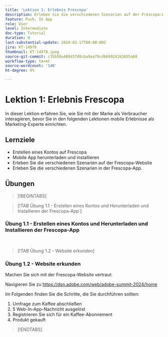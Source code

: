 ```yaml
---
title: 'Lektion 1: Erlebnis Frescopa'
description: Erleben Sie die verschiedenen Szenarien auf der Frescopa-Website.
feature: Push, In App
role: User
level: Intermediate
doc-type: Tutorial
duration: 0
last-substantial-update: 2024-02-17T00:00:00Z
jira: KT-14978
thumbnail: KT-14978.jpeg
source-git-commit: c35b58a488d37d0cba9aa79cdb04924162655a68
workflow-type: tm+mt
source-wordcount: '140'
ht-degree: 0%

---
```



# Lektion 1: Erlebnis Frescopa

In dieser Lektion erfahren Sie, wie Sie mit der Marke als Verbraucher interagieren, bevor Sie in den folgenden Lektionen mobile Erlebnisse als Marketing-Experte einrichten.

## Lernziele 

* Erstellen eines Kontos auf Frescopa 
* Mobile App herunterladen und installieren 
* Erleben Sie die verschiedenen Szenarien auf der Frescopa-Website 
* Erleben Sie die verschiedenen Szenarien in der Frescopa-App.

## Übungen

>[!BEGINTABS]

>[!TAB Übung 1.1 - Erstellen eines Kontos und Herunterladen und Installieren der Frescopa-App ]

### Übung 1.1 - Erstellen eines Kontos und Herunterladen und Installieren der Frescopa-App 


 
>[!TAB Übung 1.2 - Website erkunden]

### Übung 1.2 - Website erkunden

Machen Sie sich mit der Frescopa-Website vertraut:

Navigieren Sie zu https://dsn.adobe.com/web/adobe-summit-2024/home

Im Folgenden finden Sie die Schritte, die Sie durchführen sollten:

1. Umfrage zum Kaffee abschließen
2. 5 Web-In-App-Nachricht ausgelöst 
3. Registrieren Sie sich für ein Kaffee-Abonnement 
4. Produkt gekauft

>[!ENDTABS]
